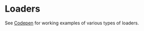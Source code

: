 # Loaders
See [Codepen](https://codepen.io/jorishr/pen/ZgYYQK) for working examples of various types of loaders.